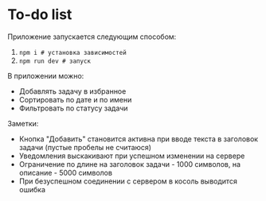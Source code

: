 # To-do list
Приложение запускается следующим способом:
1. `npm i # установка зависимостей`
2. `npm run dev # запуск`

В приложении можно:
- Добавлять задачу в избранное
- Сортировать по дате и по имени
- Фильтровать по статусу задачи

Заметки:
- Кнопка "Добавить" становится активна при вводе текста в заголовок задачи (пустые пробелы не считаюся)
- Уведомления выскакивают при успешном изменении на сервере
- Ограничение по длине на заголовок задачи - 1000 символов, на описание - 5000 символов
- При безуспешном соединении с сервером в косоль выводится ошибка
